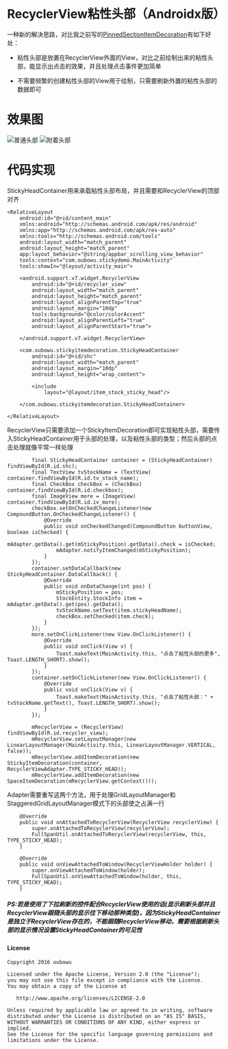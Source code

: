 # RecyclerView粘性头部（Androidx版）
一种新的解决思路，对比我之前写的[PinnedSectionItemDecoration](https://github.com/oubowu/PinnedSectionItemDecoration)有如下好处：<p>
- 粘性头部是放置在RecyclerView外面的View，对比之前绘制出来的粘性头部，能显示出点击的效果，并且处理点击事件更加简单<p>
- 不需要频繁的创建粘性头部的View用于绘制，只需要刷新外置的粘性头部的数据即可

# 效果图
![普通头部](http://ww1.sinaimg.cn/large/904ec4b1jw1fbkslqz6ygg20az0m97wh.gif)
![附着头部](http://ww4.sinaimg.cn/large/904ec4b1jw1fbluz259rig20b00m9nj3.gif)<p>

# 代码实现
StickyHeadContainer用来承载粘性头部布局，并且需要和RecyclerView的顶部对齐
```
<RelativeLayout
    android:id="@+id/content_main"
    xmlns:android="http://schemas.android.com/apk/res/android"
    xmlns:app="http://schemas.android.com/apk/res-auto"
    xmlns:tools="http://schemas.android.com/tools"
    android:layout_width="match_parent"
    android:layout_height="match_parent"
    app:layout_behavior="@string/appbar_scrolling_view_behavior"
    tools:context="com.oubowu.stickydemo.MainActivity"
    tools:showIn="@layout/activity_main">

    <android.support.v7.widget.RecyclerView
        android:id="@+id/recycler_view"
        android:layout_width="match_parent"
        android:layout_height="match_parent"
        android:layout_alignParentTop="true"
        android:layout_margin="10dp"
        tools:background="@color/colorAccent"
        android:layout_alignParentLeft="true"
        android:layout_alignParentStart="true">

    </android.support.v7.widget.RecyclerView>

    <com.oubowu.stickyitemdecoration.StickyHeadContainer
        android:id="@+id/shc"
        android:layout_width="match_parent"
        android:layout_margin="10dp"
        android:layout_height="wrap_content">

        <include
            layout="@layout/item_stock_sticky_head"/>

    </com.oubowu.stickyitemdecoration.StickyHeadContainer>

</RelativeLayout>
```

RecyclerView只需要添加一个StickyItemDecoration即可实现粘性头部，需要传入StickyHeadContainer用于头部的处理，以及粘性头部的类型；然后头部的点击处理就像平常一样处理
```
        final StickyHeadContainer container = (StickyHeadContainer) findViewById(R.id.shc);
        final TextView tvStockName = (TextView) container.findViewById(R.id.tv_stock_name);
        final CheckBox checkBox = (CheckBox) container.findViewById(R.id.checkbox);
        final ImageView more = (ImageView) container.findViewById(R.id.iv_more);
        checkBox.setOnCheckedChangeListener(new CompoundButton.OnCheckedChangeListener() {
            @Override
            public void onCheckedChanged(CompoundButton buttonView, boolean isChecked) {
                mAdapter.getData().get(mStickyPosition).getData().check = isChecked;
                mAdapter.notifyItemChanged(mStickyPosition);
            }
        });
        container.setDataCallback(new StickyHeadContainer.DataCallback() {
            @Override
            public void onDataChange(int pos) {
                mStickyPosition = pos;
                StockEntity.StockInfo item = mAdapter.getData().get(pos).getData();
                tvStockName.setText(item.stickyHeadName);
                checkBox.setChecked(item.check);
            }
        });
        more.setOnClickListener(new View.OnClickListener() {
            @Override
            public void onClick(View v) {
                Toast.makeText(MainActivity.this, "点击了粘性头部的更多", Toast.LENGTH_SHORT).show();
            }
        });
        container.setOnClickListener(new View.OnClickListener() {
            @Override
            public void onClick(View v) {
                Toast.makeText(MainActivity.this, "点击了粘性头部：" + tvStockName.getText(), Toast.LENGTH_SHORT).show();
            }
        });

        mRecyclerView = (RecyclerView) findViewById(R.id.recycler_view);
        mRecyclerView.setLayoutManager(new LinearLayoutManager(MainActivity.this, LinearLayoutManager.VERTICAL, false));
        mRecyclerView.addItemDecoration(new StickyItemDecoration(container, RecyclerViewAdapter.TYPE_STICKY_HEAD));
        mRecyclerView.addItemDecoration(new SpaceItemDecoration(mRecyclerView.getContext()));
```
Adapter需要重写这两个方法，用于处理GridLayoutManager和StaggeredGridLayoutManager模式下的头部使之占满一行
```
    @Override
    public void onAttachedToRecyclerView(RecyclerView recyclerView) {
        super.onAttachedToRecyclerView(recyclerView);
        FullSpanUtil.onAttachedToRecyclerView(recyclerView, this, TYPE_STICKY_HEAD);
    }

    @Override
    public void onViewAttachedToWindow(RecyclerViewHolder holder) {
        super.onViewAttachedToWindow(holder);
        FullSpanUtil.onViewAttachedToWindow(holder, this, TYPE_STICKY_HEAD);
    }
```

##### PS:若是使用了下拉刷新的控件配合RecyclerView使用的话(显示刷新头部并且RecyclerView跟随头部的显示往下移动那种类型)，因为StickyHeadContainer是独立于RecyclerView存在的，不能跟随RecyclerView移动，需要根据刷新头部的显示情况设置StickyHeadContainer的可见性

#### License
```
Copyright 2016 oubowu

Licensed under the Apache License, Version 2.0 (the "License");
you may not use this file except in compliance with the License.
You may obtain a copy of the License at

   http://www.apache.org/licenses/LICENSE-2.0

Unless required by applicable law or agreed to in writing, software
distributed under the License is distributed on an "AS IS" BASIS,
WITHOUT WARRANTIES OR CONDITIONS OF ANY KIND, either express or implied.
See the License for the specific language governing permissions and
limitations under the License.
```
